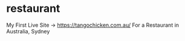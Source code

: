 # restaurant
My First Live Site -> https://tangochicken.com.au/
For a Restaurant in Australia, Sydney  



